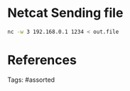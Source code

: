 # Netcat Sending file
```bash
nc -w 3 192.168.0.1 1234 < out.file
```

# References

Tags:
    #assorted
